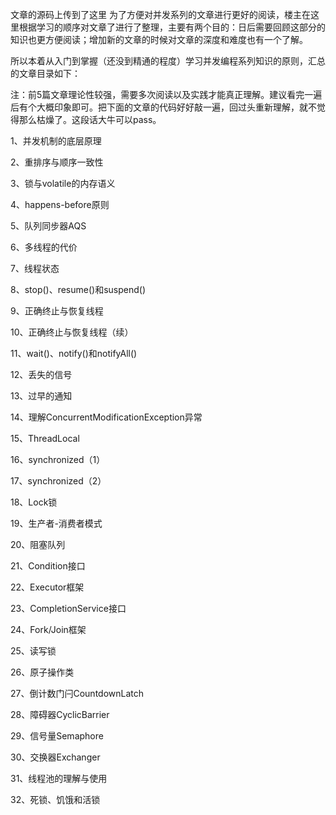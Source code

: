 文章的源码上传到了这里
为了方便对并发系列的文章进行更好的阅读，楼主在这里根据学习的顺序对文章了进行了整理，主要有两个目的：日后需要回顾这部分的知识也更方便阅读；增加新的文章的时候对文章的深度和难度也有一个了解。

所以本着从入门到掌握（还没到精通的程度）学习并发编程系列知识的原则，汇总的文章目录如下：

注：前5篇文章理论性较强，需要多次阅读以及实践才能真正理解。建议看完一遍后有个大概印象即可。把下面的文章的代码好好敲一遍，回过头重新理解，就不觉得那么枯燥了。这段话大牛可以pass。

1、并发机制的底层原理

2、重排序与顺序一致性

3、锁与volatile的内存语义 

4、happens-before原则

5、队列同步器AQS

6、多线程的代价

7、线程状态

8、stop()、resume()和suspend()

9、正确终止与恢复线程

10、正确终止与恢复线程（续）

11、wait()、notify()和notifyAll()

12、丢失的信号

13、过早的通知

14、理解ConcurrentModificationException异常

15、ThreadLocal

16、synchronized（1）

17、synchronized（2）

18、Lock锁

19、生产者-消费者模式

20、阻塞队列

21、Condition接口

22、Executor框架

23、CompletionService接口

24、Fork/Join框架

25、读写锁

26、原子操作类

27、倒计数门闩CountdownLatch

28、障碍器CyclicBarrier

29、信号量Semaphore

30、交换器Exchanger

31、线程池的理解与使用

32、死锁、饥饿和活锁
